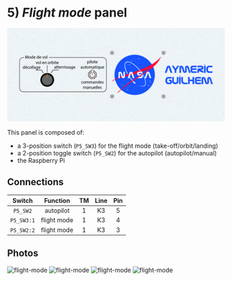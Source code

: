 # 5) *Flight mode* panel

![panel](design-5.jpg)

This panel is composed of:
- a 3-position switch (`P5_SW3`) for the flight mode (take-off/orbit/landing)
- a 2-position toggle switch (`P5_SW2`) for the autopilot (autopilot/manual)
- the Raspberry Pi

## Connections

| Switch     | Function    | TM | Line | Pin |
|:----------:|:-----------:|:--:|:----:|:---:|
| `P5_SW2`   | autopilot   | 1  |  K3  | 5   |
| `P5_SW3:1` | flight mode | 1  |  K3  | 4   |
| `P5_SW2:2` | flight mode | 1  |  K3  | 3   |


## Photos
![flight-mode](../../photos/panels/1-start/IMG_2248.JPG)
![flight-mode](../../photos/panels/1-start/IMG_2249.JPG)
![flight-mode](../../photos/panels/1-start/IMG_2250.JPG)
![flight-mode](../../photos/panels/1-start/IMG_2251.JPG)
